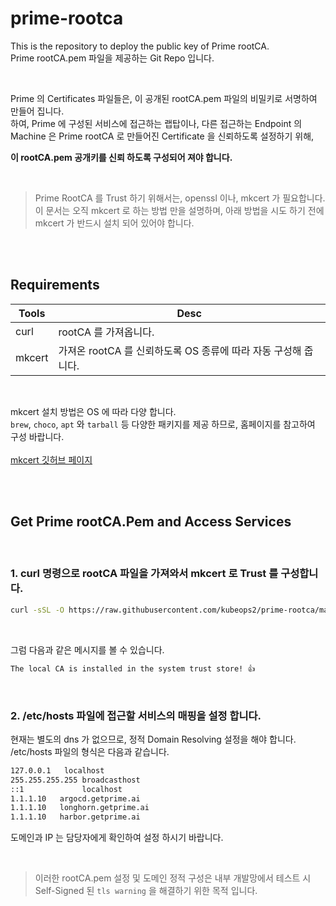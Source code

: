 # prime-rootca  

This is the repository to deploy the public key of Prime rootCA.  
Prime rootCA.pem 파일을 제공하는 Git Repo 입니다.  

<br>

Prime 의 Certificates 파일들은, 이 공개된 rootCA.pem 파일의 비밀키로 서명하여 만들어 집니다.  
하여, Prime 에 구성된 서비스에 접근하는 랩탑이나, 다른 접근하는 Endpoint 의 Machine 은 Prime rootCA 로 만들어진 Certificate 을 신뢰하도록 설정하기 위해, 


<B>이 rootCA.pem 공개키를 신뢰 하도록 구성되어 져야 합니다.</B>

<br>

> Prime RootCA 를 Trust 하기 위해서는, openssl 이나, mkcert 가 필요합니다.  
이 문서는 오직 mkcert 로 하는 방법 만을 설명하며, 아래 방법을 시도 하기 전에 mkcert 가 반드시 설치 되어 있어야 합니다.

<br><br>

## Requirements

| Tools | Desc |
| - | - |
| curl | rootCA 를 가져옵니다. |
| mkcert | 가져온 rootCA 를 신뢰하도록 OS 종류에 따라 자동 구성해 줍니다. |

<br>

mkcert 설치 방법은 OS 에 따라 다양 합니다.  
`brew`, `choco`, `apt` 와 `tarball` 등 다양한 패키지를 제공 하므로, 홈페이지를 참고하여 구성 바랍니다.  
<br>
[mkcert 깃허브 페이지 ](https://github.com/FiloSottile/mkcert)

<br><br>

## Get Prime rootCA.Pem and Access Services

<br>

### 1. curl 명령으로 rootCA 파일을 가져와서 mkcert 로 Trust 를 구성합니다.

```bash
curl -sSL -O https://raw.githubusercontent.com/kubeops2/prime-rootca/main/rootCA.pem && CAROOT=. mkcert -install

```
<br>

그럼 다음과 같은 메시지를 볼 수 있습니다.
```bash
The local CA is installed in the system trust store! 👍
```


<br>

### 2. /etc/hosts 파일에 접근할 서비스의 <IP> <domain> 매핑을 설정 합니다.  

현재는 별도의 dns 가 없으므로, 정적 Domain Resolving 설정을 해야 합니다.  
/etc/hosts 파일의 형식은 다음과 같습니다.

```bash
127.0.0.1	localhost
255.255.255.255	broadcasthost
::1             localhost
1.1.1.10   argocd.getprime.ai
1.1.1.10   longhorn.getprime.ai
1.1.1.10   harbor.getprime.ai
```

도메인과 IP 는 담당자에게 확인하여 설정 하시기 바랍니다.

<br>

> 이러한 rootCA.pem 설정 및 도메인 정적 구성은 내부 개발망에서 테스트 시 Self-Signed 된 `tls warning` 을 해결하기 위한 목적 입니다.
